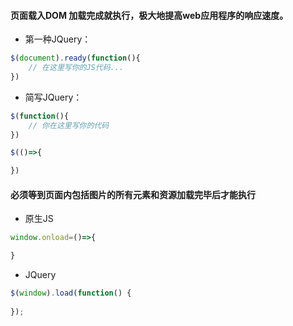 #### 页面载入DOM 加载完成就执行，极大地提高web应用程序的响应速度。

- 第一种JQuery：

```javascript
$(document).ready(function(){
    // 在这里写你的JS代码...
})
```

- 简写JQuery：

```javascript
$(function(){
    // 你在这里写你的代码  
})
```

```javascript
$(()=>{

})
```

#### 必须等到页面内包括图片的所有元素和资源加载完毕后才能执行

- 原生JS

```javascript
window.onload=()=>{

}
```

- JQuery

```javascript
$(window).load(function() {
    
});
```

